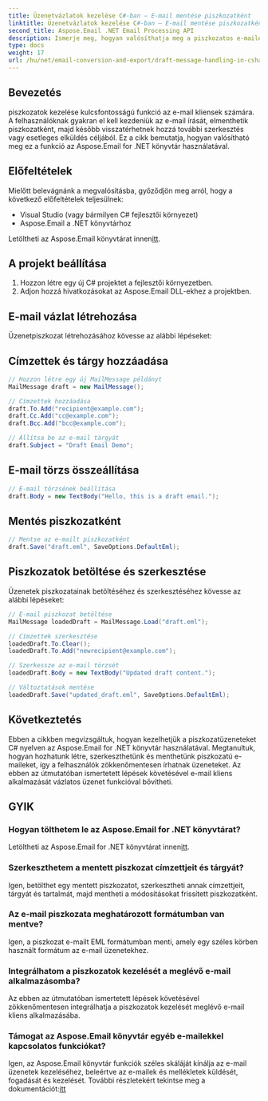 ```yaml
---
title: Üzenetvázlatok kezelése C#-ban – E-mail mentése piszkozatként
linktitle: Üzenetvázlatok kezelése C#-ban – E-mail mentése piszkozatként
second_title: Aspose.Email .NET Email Processing API
description: Ismerje meg, hogyan valósíthatja meg a piszkozatos e-mailek kezelését C# nyelven az Aspose.Email for .NET használatával. A piszkozatok zökkenőmentes létrehozása, szerkesztése és mentése.
type: docs
weight: 17
url: /hu/net/email-conversion-and-export/draft-message-handling-in-csharp-saving-email-as-draft/
---
```


## Bevezetés

piszkozatok kezelése kulcsfontosságú funkció az e-mail kliensek számára. A felhasználóknak gyakran el kell kezdeniük az e-mail írását, elmenthetik piszkozatként, majd később visszatérhetnek hozzá további szerkesztés vagy esetleges elküldés céljából. Ez a cikk bemutatja, hogyan valósítható meg ez a funkció az Aspose.Email for .NET könyvtár használatával.

## Előfeltételek

Mielőtt belevágnánk a megvalósításba, győződjön meg arról, hogy a következő előfeltételek teljesülnek:

- Visual Studio (vagy bármilyen C# fejlesztői környezet)
- Aspose.Email a .NET könyvtárhoz

 Letöltheti az Aspose.Email könyvtárat innen[itt](https://releases.aspose.com/email/net).

## A projekt beállítása

1. Hozzon létre egy új C# projektet a fejlesztői környezetben.
2. Adjon hozzá hivatkozásokat az Aspose.Email DLL-ekhez a projektben.

## E-mail vázlat létrehozása

Üzenetpiszkozat létrehozásához kövesse az alábbi lépéseket:

## Címzettek és tárgy hozzáadása

```csharp
// Hozzon létre egy új MailMessage példányt
MailMessage draft = new MailMessage();

// Címzettek hozzáadása
draft.To.Add("recipient@example.com");
draft.Cc.Add("cc@example.com");
draft.Bcc.Add("bcc@example.com");

// Állítsa be az e-mail tárgyát
draft.Subject = "Draft Email Demo";
```

## E-mail törzs összeállítása

```csharp
// E-mail törzsének beállítása
draft.Body = new TextBody("Hello, this is a draft email.");
```

## Mentés piszkozatként

```csharp
// Mentse az e-mailt piszkozatként
draft.Save("draft.eml", SaveOptions.DefaultEml);
```

## Piszkozatok betöltése és szerkesztése

Üzenetek piszkozatainak betöltéséhez és szerkesztéséhez kövesse az alábbi lépéseket:

```csharp
// E-mail piszkozat betöltése
MailMessage loadedDraft = MailMessage.Load("draft.eml");

// Címzettek szerkesztése
loadedDraft.To.Clear();
loadedDraft.To.Add("newrecipient@example.com");

// Szerkessze az e-mail törzsét
loadedDraft.Body = new TextBody("Updated draft content.");

// Változtatások mentése
loadedDraft.Save("updated_draft.eml", SaveOptions.DefaultEml);
```

## Következtetés

Ebben a cikkben megvizsgáltuk, hogyan kezelhetjük a piszkozatüzeneteket C# nyelven az Aspose.Email for .NET könyvtár használatával. Megtanultuk, hogyan hozhatunk létre, szerkeszthetünk és menthetünk piszkozatú e-maileket, így a felhasználók zökkenőmentesen írhatnak üzeneteket. Az ebben az útmutatóban ismertetett lépések követésével e-mail kliens alkalmazását vázlatos üzenet funkcióval bővítheti.

## GYIK

### Hogyan tölthetem le az Aspose.Email for .NET könyvtárat?

 Letöltheti az Aspose.Email for .NET könyvtárat innen[itt](https://releases.aspose.com/email/net).

### Szerkeszthetem a mentett piszkozat címzettjeit és tárgyát?

Igen, betölthet egy mentett piszkozatot, szerkesztheti annak címzettjeit, tárgyát és tartalmát, majd mentheti a módosításokat frissített piszkozatként.

### Az e-mail piszkozata meghatározott formátumban van mentve?

Igen, a piszkozat e-mailt EML formátumban menti, amely egy széles körben használt formátum az e-mail üzenetekhez.

### Integrálhatom a piszkozatok kezelését a meglévő e-mail alkalmazásomba?

Az ebben az útmutatóban ismertetett lépések követésével zökkenőmentesen integrálhatja a piszkozatok kezelését meglévő e-mail kliens alkalmazásába.

### Támogat az Aspose.Email könyvtár egyéb e-mailekkel kapcsolatos funkciókat?

 Igen, az Aspose.Email könyvtár funkciók széles skáláját kínálja az e-mail üzenetek kezeléséhez, beleértve az e-mailek és mellékletek küldését, fogadását és kezelését. További részletekért tekintse meg a dokumentációt:[itt](https://reference.aspose.com)
